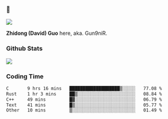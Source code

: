 ### 👋

![](https://komarev.com/ghpvc/?username=Gun9niR&label=Total+Views)

**Zhidong (David) Guo** here, aka. Gun9niR.

### Github Stats

<img src="https://github-readme-stats.vercel.app/api?username=Gun9niR&count_private=true&show_icons=true&theme=vue-dark&hide_title=true">

### Coding Time

<!--START_SECTION:waka-->

```txt
C       9 hrs 16 mins   ███████████████████▒░░░░░   77.08 %
Rust    1 hr 3 mins     ██▒░░░░░░░░░░░░░░░░░░░░░░   08.84 %
C++     49 mins         █▓░░░░░░░░░░░░░░░░░░░░░░░   06.79 %
Text    41 mins         █▒░░░░░░░░░░░░░░░░░░░░░░░   05.77 %
Other   10 mins         ▒░░░░░░░░░░░░░░░░░░░░░░░░   01.49 %
```

<!--END_SECTION:waka-->
